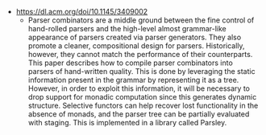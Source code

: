 - https://dl.acm.org/doi/10.1145/3409002
  - Parser combinators are a middle ground between the fine control of hand-rolled parsers and the high-level almost grammar-like appearance of parsers created via parser generators. They also promote a cleaner, compositional design for parsers. Historically, however, they cannot match the performance of their counterparts.
    This paper describes how to compile parser combinators into parsers of hand-written quality. This is done by leveraging the static information present in the grammar by representing it as a tree. However, in order to exploit this information, it will be necessary to drop support for monadic computation since this generates dynamic structure. Selective functors can help recover lost functionality in the absence of monads, and the parser tree can be partially evaluated with staging. This is implemented in a library called Parsley.

